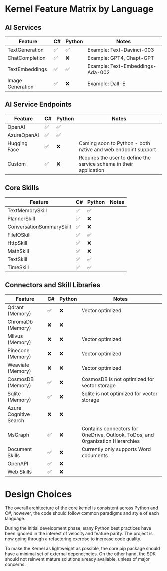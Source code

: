# Kernel Feature Matrix by Language

## AI Services
| Feature | C# | Python | Notes |
|---|---|---|---|                   
| TextGeneration                    | ✅ | ✅ | Example: Text-Davinci-003 |
| ChatCompletion                    | ✅ | ❌ | Example: GPT4, Chapt-GPT |
| TextEmbeddings                    | ✅ | ✅ | Example: Text-Embeddings-Ada-002 |
| Image Generation                  | ✅ | ❌ | Example: Dall-E |

## AI Service Endpoints
| Feature | C# | Python | Notes |
|---|---|---|---|                   
| OpenAI                            | ✅ | ✅ | |
| AzureOpenAI                       | ✅ | ✅ | |
| Hugging Face                      | ✅ | ❌ | Coming soon to Python - both native and web endpoint support | 
| Custom                            | ✅ | ❌ | Requires the user to define the service schema in their application |

## Core Skills
| Feature | C# | Python | Notes |
|---|---|---|---|                   
| TextMemorySkill                   | ✅ | ✅ | |
| PlannerSkill                      | ✅ | ❌ | |
| ConversationSummarySkill          | ✅ | ❌ | | 
| FileIOSkill                       | ✅ | ✅ | |
| HttpSkill                         | ✅ | ❌ | |
| MathSkill                         | ✅ | ❌ | |
| TextSkill                         | ✅ | ✅ | |
| TimeSkill                         | ✅ | ✅ | |

## Connectors and Skill Libraries  
| Feature | C# | Python | Notes |
|---|---|---|---|                   
| Qdrant (Memory)                   | ✅ | ❌ | Vector optimized | 
| ChromaDb (Memory)                 | ❌ | ❌ | |
| Milvus (Memory)                   | ❌ | ❌ | Vector optimized |
| Pinecone (Memory)                 | ❌ | ❌ | Vector optimized |
| Weaviate (Memory)                 | ❌ | ❌ | Vector optimized |
| CosmosDB (Memory)                 | ✅ | ❌ | CosmosDB is not optimized for vector storage |
| Sqlite (Memory)                   | ✅ | ❌ | Sqlite is not optimized for vector storage |
| Azure Cognitive Search            | ❌ | ❌ | |
| MsGraph                           | ✅ | ❌ | Contains connectors for OneDrive, Outlook, ToDos, and Organization Hierarchies |
| Document Skills                   | ✅ | ❌ | Currently only supports Word documents |
| OpenAPI                           | ✅ | ❌ | |
| Web Skills                        | ✅ | ❌ | |

# Design Choices

The overall architecture of the core kernel is consistent across Python and C#,
however, the code should follow common paradigms and style of each language.

During the initial development phase, many Python best practices have been ignored
in the interest of velocity and feature parity. The project is now going through
a refactoring exercise to increase code quality.

To make the Kernel as lightweight as possible, the core pip package should have
a minimal set of external dependencies. On the other hand, the SDK should not
reinvent mature solutions already available, unless of major concerns.
